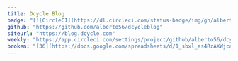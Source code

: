 ```yaml
---
title: Dcycle Blog
badge: "[![CircleCI](https://dl.circleci.com/status-badge/img/gh/alberto56/dcycleblog/tree/gh-pages.svg?style=svg)](https://dl.circleci.com/status-badge/redirect/gh/alberto56/dcycleblog/tree/gh-pages)"
github: "https://github.com/alberto56/dcycleblog"
siteurl: "https://blog.dcycle.com"
weekly: "https://app.circleci.com/settings/project/github/alberto56/dcycleblog/triggers"
broken: "[36](https://docs.google.com/spreadsheets/d/1_sbxl_as4RzAXWjcayQuCbZSrTMWWeI5I6RlVCkWBBI/edit#gid=0)"
---
```

